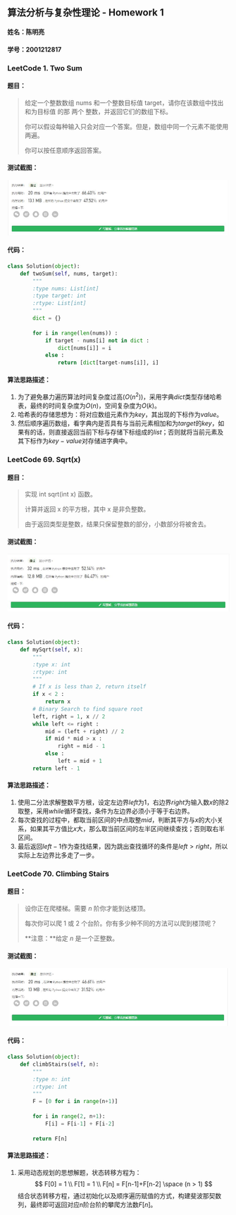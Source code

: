 ## 算法分析与复杂性理论 - Homework 1

#### 姓名：陈明亮
#### 学号：2001212817

### LeetCode 1. Two Sum

#### 题目：

> 给定一个整数数组 nums 和一个整数目标值 target，请你在该数组中找出 和为目标值 的那 两个 整数，并返回它们的数组下标。
>
> 你可以假设每种输入只会对应一个答案。但是，数组中同一个元素不能使用两遍。
>
> 你可以按任意顺序返回答案。
>

#### 测试截图：
![img](https://github.com/Palette25/Algo-2021/blob/main/Homework1/figures/0.jpg)

#### 代码：

```python
class Solution(object):
    def twoSum(self, nums, target):
        """
        :type nums: List[int]
        :type target: int
        :rtype: List[int]
        """
        dict = {}

        for i in range(len(nums)) :
            if target - nums[i] not in dict :
                dict[nums[i]] = i
            else :
                return [dict[target-nums[i]], i]
```

#### 算法思路描述：

1. 为了避免暴力遍历算法时间复杂度过高($O(n^2)$)，采用字典$dict$类型存储哈希表，最终的时间复杂度为$O(n)$，空间复杂度为$O(k)$。
2. 哈希表的存储思想为：将对应数组元素作为$key$，其出现的下标作为$value$。
3. 然后顺序遍历数组，看字典内是否具有与当前元素相加和为$target$的$key$，如果有的话，则直接返回当前下标与存储下标组成的$list$；否则就将当前元素及其下标作为$key-value$对存储进字典中。



### LeetCode 69. Sqrt(x)

#### 题目：

> 实现 int sqrt(int x) 函数。
>
> 计算并返回 x 的平方根，其中 x 是非负整数。
>
> 由于返回类型是整数，结果只保留整数的部分，小数部分将被舍去。
>

#### 测试截图：
![img](https://github.com/Palette25/Algo-2021/blob/main/Homework1/figures/1.jpg)

#### 代码：

```python
class Solution(object):
    def mySqrt(self, x):
        """
        :type x: int
        :rtype: int
        """
        # If x is less than 2, return itself
        if x < 2 :
            return x
        # Binary Search to find square root
        left, right = 1, x // 2
        while left <= right :
            mid = (left + right) // 2
            if mid * mid > x :
                right = mid - 1
            else : 
                left = mid + 1
        return left - 1
```

#### 算法思路描述：

1. 使用二分法求解整数平方根，设定左边界$left$为1，右边界$right$为输入数$x$的除2取整，采用$while$循环查找，条件为左边界必须小于等于右边界。
2. 每次查找的过程中，都取当前区间的中点取整$mid$，判断其平方与$x$的大小关系，如果其平方值比$x$大，那么取当前区间的左半区间继续查找；否则取右半区间。
3. 最后返回$left-1$作为查找结果，因为跳出查找循环的条件是$left > right$，所以实际上左边界比多走了一步。



### LeetCode 70. Climbing Stairs

#### 题目：

> 设你正在爬楼梯。需要 *n* 阶你才能到达楼顶。
>
> 每次你可以爬 1 或 2 个台阶。你有多少种不同的方法可以爬到楼顶呢？
>
> **注意：**给定 *n* 是一个正整数。

#### 测试截图：

![img](https://github.com/Palette25/Algo-2021/blob/main/Homework1/figures/2.jpg)

#### 代码：

```python
class Solution(object):
    def climbStairs(self, n):
        """
        :type n: int
        :rtype: int
        """
        F = [0 for i in range(n+1)]
        
        for i in range(2, n+1):
            F[i] = F[i-1] + F[i-2]
        
        return F[n]
```

#### 算法思路描述：

1. 采用动态规划的思想解题，状态转移方程为：
   $$
   F[0] = 1 \\
   F[1] = 1 \\
   F[n] = F[n-1]+F[n-2] \space (n > 1)
   $$
   结合状态转移方程，通过初始化以及顺序遍历赋值的方式，构建斐波那契数列，最终即可返回对应n阶台阶的攀爬方法数$F[n]$。

   

